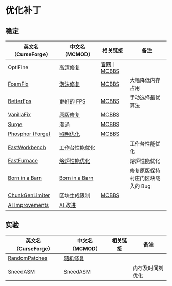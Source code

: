 # 优化补丁

## 稳定

| 英文名（CurseForge）                                                             | 中文名（MCMOD）                                        | 相关链接                                                                                 | 备注                             |
| -------------------------------------------------------------------------------- | ------------------------------------------------------ | ---------------------------------------------------------------------------------------- | -------------------------------- |
| OptiFine                                                                         | [高清修复](https://www.mcmod.cn/class/36.html)         | [官网](https://optifine.net/home)｜[MCBBS](https://www.mcbbs.net/thread-606019-1-1.html) |                                  |
| [FoamFix](https://www.curseforge.com/minecraft/mc-mods/foamfix-optimization-mod) | [泡沫修复](https://www.mcmod.cn/class/978.html)        | [MCBBS](https://www.mcbbs.net/thread-678442-1-1.html)                                    | 大幅降低内存占用                 |
| [BetterFps](https://www.curseforge.com/minecraft/mc-mods/betterfps)              | [更好的 FPS](https://www.mcmod.cn/class/1384.html)     | [MCBBS](https://www.mcbbs.net/thread-539780-1-1.html)                                    | 手动选择最优算法                 |
| [VanillaFix](https://www.curseforge.com/minecraft/mc-mods/vanillafix)            | [原版修复](https://www.mcmod.cn/class/1223.html)       | [MCBBS](https://www.mcbbs.net/thread-792493-1-1.html)                                    |                                  |
| [Surge](https:/surge/www.curseforge.com/minecraft/mc-mods/surge)                 | [潮涌](https://www.mcmod.cn/class/1478.html)           | [MCBBS](https://www.mcbbs.net/thread-923335-1-1.html)                                    |                                  |
| [Phosphor (Forge)](https://www.curseforge.com/minecraft/mc-mods/phosphor-forge)  | [照明优化](https://www.mcmod.cn/class/1766.html)       | [MCBBS](https://www.mcbbs.net/thread-853660-1-1.html)                                    |                                  |
| [FastWorkbench](https://www.curseforge.com/minecraft/mc-mods/fastworkbench)      | [工作台性能优化](https://www.mcmod.cn/class/1486.html) |                                                                                          | 工作台性能优化                   |
| [FastFurnace](https://www.curseforge.com/minecraft/mc-mods/fastfurnace)          | [熔炉性能优化](https://www.mcmod.cn/class/1485.html)   |                                                                                          | 熔炉性能优化                     |
| [Born in a Barn](https://www.curseforge.com/minecraft/mc-mods/born-in-a-barn)    | [Born in a Barn](https://www.mcmod.cn/class/1746.html) |                                                                                          | 修复原版保持村庄门区块载入的 Bug |
| [ChunkGenLimiter](https://www.curseforge.com/minecraft/mc-mods/chunkgenlimited)  | 区块生成限制                                           | [MCBBS](https://www.curseforge.com/minecraft/mc-mods/chunkgenlimited)                    |                                  |
| [AI Improvements](https://www.curseforge.com/minecraft/mc-mods/ai-improvements)  | [AI 改进](https://www.mcmod.cn/class/1480.html)        |                                                                                          |                                  |

## 实验

| 英文名（CurseForge）                                                        | 中文名（MCMOD）                                  | 相关链接 | 备注             |
| --------------------------------------------------------------------------- | ------------------------------------------------ | -------- | ---------------- |
| [RandomPatches](https://www.curseforge.com/minecraft/mc-mods/randompatches) | [随机修复](https://www.mcmod.cn/class/2253.html) |          |                  |
| [SneedASM](https://www.curseforge.com/minecraft/mc-mods/sneedasm)           | [SneedASM](https://www.mcmod.cn/class/3848.html) |          | 内存及时间刻优化 |
